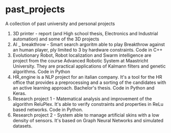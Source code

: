 # past_projects
A collection of past university and personal projects

1. 3D printer - report (and High school thesis, Electronics and Industrial automation) and some of the 3D projects
2. AI _ breakthrow - Smart search argoritm able to play Breakthrow against an human player, ply limited to 3 by hardware constraints. Code in C++
3. Evolutionary Robot, Robot localization and Swarm intelligence are project from the course Advanced Robotic System at Maastricht University. They are practical applications of Kalmann filters and genetic algorithms. Code in Python
4. HR_engine is a NLP project for an italian company. It's a tool for the HR office that provides a preprocessing and a sorting of the candidates with an active learning approach. Bachelor's thesis. Code in Python and Keras.
5. Research project 1 - Matematical analysis and improvement of the algorithm ReluPlex. It's able to verify constraints and properties in ReLu based networks. Code in Python.
6. Research project 2 - System able to manage artificial skins with a low density of sensors. It's based on Graph Neural Networks and simulated datasets.
